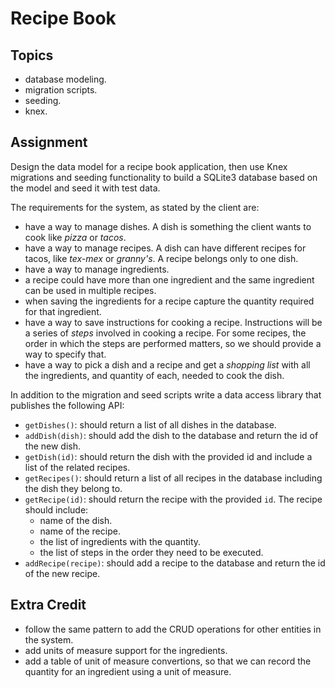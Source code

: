 # Recipe Book

## Topics

- database modeling.
- migration scripts.
- seeding.
- knex.

## Assignment

Design the data model for a recipe book application, then use Knex migrations and seeding functionality to build a SQLite3 database based on the model and seed it with test data.

The requirements for the system, as stated by the client are:

- have a way to manage dishes. A dish is something the client wants to cook like _pizza_ or _tacos_.
- have a way to manage recipes. A dish can have different recipes for tacos, like _tex-mex_ or _granny's_. A recipe belongs only to one dish.
- have a way to manage ingredients.
- a recipe could have more than one ingredient and the same ingredient can be used in multiple recipes.
- when saving the ingredients for a recipe capture the quantity required for that ingredient.
- have a way to save instructions for cooking a recipe. Instructions will be a series of _steps_ involved in cooking a recipe. For some recipes, the order in which the steps are performed matters, so we should provide a way to specify that.
- have a way to pick a dish and a recipe and get a _shopping list_ with all the ingredients, and quantity of each, needed to cook the dish.

In addition to the migration and seed scripts write a data access library that publishes the following API:

- `getDishes()`: should return a list of all dishes in the database.
- `addDish(dish)`: should add the dish to the database and return the id of the new dish.
- `getDish(id)`: should return the dish with the provided id and include a list of the related recipes.
- `getRecipes()`: should return a list of all recipes in the database including the dish they belong to.
- `getRecipe(id)`: should return the recipe with the provided `id`. The recipe should include:
  - name of the dish.
  - name of the recipe.
  - the list of ingredients with the quantity.
  - the list of steps in the order they need to be executed.
- `addRecipe(recipe)`: should add a recipe to the database and return the id of the new recipe.

## Extra Credit

- follow the same pattern to add the CRUD operations for other entities in the system.
- add units of measure support for the ingredients.
- add a table of unit of measure convertions, so that we can record the quantity for an ingredient using a unit of measure.

